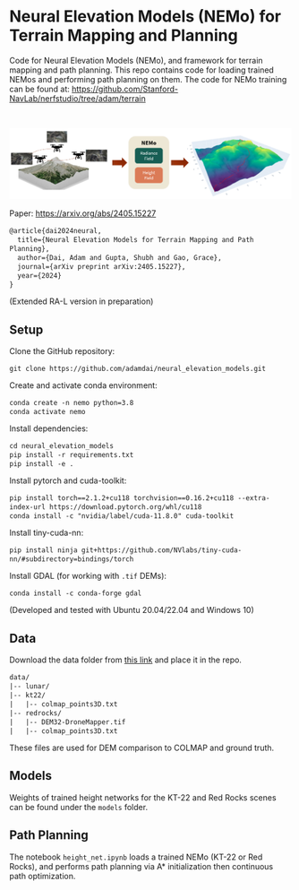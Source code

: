 # Neural Elevation Models (NEMo) for Terrain Mapping and Planning

Code for Neural Elevation Models (NEMo), and framework for terrain mapping and path planning. 
This repo contains code for loading trained NEMos and performing path planning on them.
The code for NEMo training can be found at: https://github.com/Stanford-NavLab/nerfstudio/tree/adam/terrain

<br>
<p align="center">
<img src='results/overview_horizontal.png' width="900">
</p>

Paper: https://arxiv.org/abs/2405.15227 
```
@article{dai2024neural,
  title={Neural Elevation Models for Terrain Mapping and Path Planning},
  author={Dai, Adam and Gupta, Shubh and Gao, Grace},
  journal={arXiv preprint arXiv:2405.15227},
  year={2024}
}
```
(Extended RA-L version in preparation)

## Setup

Clone the GitHub repository:

    git clone https://github.com/adamdai/neural_elevation_models.git

Create and activate conda environment:

    conda create -n nemo python=3.8   
    conda activate nemo
    
Install dependencies:

    cd neural_elevation_models
    pip install -r requirements.txt
    pip install -e .

Install pytorch and cuda-toolkit:

    pip install torch==2.1.2+cu118 torchvision==0.16.2+cu118 --extra-index-url https://download.pytorch.org/whl/cu118
    conda install -c "nvidia/label/cuda-11.8.0" cuda-toolkit

Install tiny-cuda-nn:

    pip install ninja git+https://github.com/NVlabs/tiny-cuda-nn/#subdirectory=bindings/torch

Install GDAL (for working with `.tif` DEMs):

    conda install -c conda-forge gdal

(Developed and tested with Ubuntu 20.04/22.04 and Windows 10)

## Data

Download the data folder from [this link](https://drive.google.com/drive/folders/1SYb95B8LTitj2U5j3_VF_ZMr46UKhYDT?usp=sharing) and place it in the repo.
```
data/
|-- lunar/
|-- kt22/
|   |-- colmap_points3D.txt
|-- redrocks/
|   |-- DEM32-DroneMapper.tif
|   |-- colmap_points3D.txt
```
These files are used for DEM comparison to COLMAP and ground truth.

## Models

Weights of trained height networks for the KT-22 and Red Rocks scenes can be found under the `models` folder. 


## Path Planning

The notebook `height_net.ipynb` loads a trained NEMo (KT-22 or Red Rocks), and performs path planning via A* initialization then continuous path optimization.
